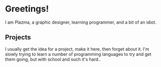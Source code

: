 # Greetings!

I am Plazma, a graphic designer, learning programmer, and a bit of an idiot.

## Projects
I usually get the idea for a project, make it here, then forget about it. I'm slowly trying to learn a number of programming languages to try and get them going, but with school and such it's hard..
